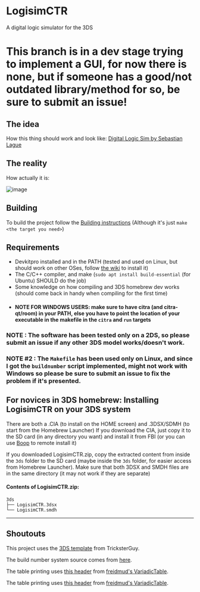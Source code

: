 # LogisimCTR
A digital logic simulator for the 3DS

# This branch is in a dev stage trying to implement a GUI, for now there is none, but if someone has a good/not outdated library/method for so, be sure to submit an issue!

## The idea
How this thing should work and look like: [Digital Logic Sim by Sebastian Lague](https://sebastian.itch.io/digital-logic-sim)

## The reality
How actually it is: 

![image](https://github.com/RepubblicaTech/LogisimCTR/assets/76620155/b7188138-1b87-4c5f-a858-d84e7e183686)

## Building
To build the project follow the [Building instructions](Building.md) (Although it's just `make <the target you need>`)

## Requirements
- Devkitpro installed and in the PATH (tested and used on Linux, but should work on other OSes, follow [the wiki](https://devkitpro.org/wiki/Getting_Started) to install it)
- The C/C++ compiler, and make (`sudo apt install build-essential` (for Ubuntu) SHOULD do the job)
- Some knowledge on how compiling and 3DS homebrew dev works (should come back in handy when compiling for the first time)
- #### NOTE FOR WINDOWS USERS: make sure to have citra (and citra-qt/room) in your PATH, else you have to point the location of your executable in the makefile in the `citra` and `run` targets

### NOTE : The software has been tested only on a 2DS, so please submit an issue if any other 3DS model works/doesn't work.
### NOTE #2 : The `Makefile` has been used only on Linux, and since I got the `buildnumber` script implemented, might not work with Windows so please be sure to submit an issue to fix the problem if it's presented.

## For novices in 3DS homebrew: Installing LogisimCTR on your 3DS system

There are both a .CIA (to install on the HOME screen) and .3DSX/SDMH (to start from the Homebrew Launcher)
If you download the CIA, just copy it to the SD card (in any directory you want) and install it from FBI (or you can use [Boop](https://github.com/miltoncandelero/Boop) to remote install it)

If you downloaded LogisimCTR.zip, copy the extracted content from inside the `3ds` folder to the SD card (maybe inside the `3ds` folder, for easier access from Homebrew Launcher). Make sure that both 3DSX and SMDH files are in the same directory (it may not work if they are separate)

#### Contents of LogisimCTR.zip:
```
3ds
├── LogisimCTR.3dsx
└── LogisimCTR.smdh
```

__________________________________________________________________________________________________________

## Shoutouts

This project uses the [3DS template](https://github.com/TricksterGuy/3ds-template) from TricksterGuy.

The build number system source comes from [here](https://buildnumber.sourceforge.net/).

The table printing uses [this header](https://github.com/friedmud/variadic_table/blob/master/include/VariadicTable.h) from [freidmud's VariadicTable](https://github.com/friedmud/variadic_table).

The table printing uses [this header](https://github.com/friedmud/variadic_table/blob/master/include/VariadicTable.h) from [freidmud's VariadicTable](https://github.com/friedmud/variadic_table).
